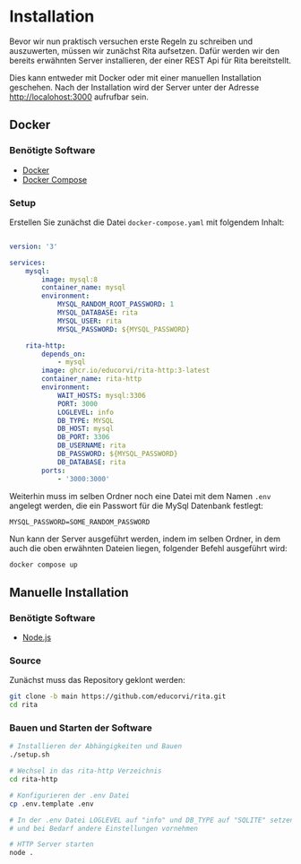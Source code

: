 # Installation
Bevor wir nun praktisch versuchen erste Regeln zu schreiben und auszuwerten, müssen wir zunächst Rita aufsetzen. Dafür werden wir den bereits erwähnten Server installieren, der einer REST Api für Rita bereitstellt.

Dies kann entweder mit Docker oder mit einer manuellen Installation geschehen. Nach der Installation wird der Server unter der Adresse [http://localohost:3000](http://localohost:3000) aufrufbar sein.
## Docker
### Benötigte Software
- [Docker](https://docs.docker.com/engine/install/)
- [Docker Compose](https://docs.docker.com/compose/install/)

### Setup
Erstellen Sie zunächst die Datei `docker-compose.yaml` mit folgendem Inhalt:
```yaml

version: '3'

services:
    mysql:
        image: mysql:8
        container_name: mysql
        environment:
            MYSQL_RANDOM_ROOT_PASSWORD: 1
            MYSQL_DATABASE: rita
            MYSQL_USER: rita
            MYSQL_PASSWORD: ${MYSQL_PASSWORD}

    rita-http:
        depends_on:
            - mysql
        image: ghcr.io/educorvi/rita-http:3-latest
        container_name: rita-http
        environment:
            WAIT_HOSTS: mysql:3306
            PORT: 3000
            LOGLEVEL: info
            DB_TYPE: MYSQL
            DB_HOST: mysql
            DB_PORT: 3306
            DB_USERNAME: rita
            DB_PASSWORD: ${MYSQL_PASSWORD}
            DB_DATABASE: rita
        ports:
            - '3000:3000'
```
Weiterhin muss im selben Ordner noch eine Datei mit dem Namen `.env` angelegt werden, die ein Passwort für die MySql Datenbank festlegt:
```
MYSQL_PASSWORD=SOME_RANDOM_PASSWORD 
```
Nun kann der Server ausgeführt werden, indem im selben Ordner, in dem auch die oben erwähnten Dateien liegen, folgender Befehl ausgeführt wird:
```bash
docker compose up
```

## Manuelle Installation
### Benötigte Software
- [Node.js](https://nodejs.org/)

### Source
Zunächst muss das Repository geklont werden:
```bash
git clone -b main https://github.com/educorvi/rita.git
cd rita
```

### Bauen und Starten der Software
```bash
# Installieren der Abhängigkeiten und Bauen
./setup.sh

# Wechsel in das rita-http Verzeichnis
cd rita-http

# Konfigurieren der .env Datei
cp .env.template .env

# In der .env Datei LOGLEVEL auf "info" und DB_TYPE auf "SQLITE" setzen 
# und bei Bedarf andere Einstellungen vornehmen

# HTTP Server starten
node .
```
